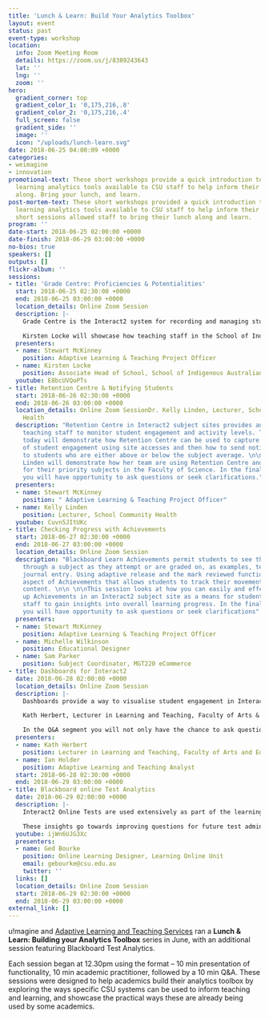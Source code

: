 ```yaml
---
title: 'Lunch & Learn: Build Your Analytics Toolbox'
layout: event
status: past
event-type: workshop
location:
  info: Zoom Meeting Room
  details: https://zoom.us/j/8389243643
  lat: ''
  lng: ''
  zoom: ''
hero:
  gradient_corner: top
  gradient_color_1: '0,175,216,.8'
  gradient_color_2: '0,175,216,.4'
  full_screen: false
  gradient_side: ''
  image: ''
  icon: "/uploads/lunch-learn.svg"
date: 2018-06-25 04:00:09 +0000
categories:
- weimagine
- innovation
promotional-text: These short workshops provide a quick introduction to some of the
  learning analytics tools available to CSU staff to help inform their teaching. Come
  along. Bring your lunch, and learn.
post-mortem-text: These short workshops provided a quick introduction to some of the
  learning analytics tools available to CSU staff to help inform their teaching. These
  short sessions allowed staff to bring their lunch along and learn.
program: ''
date-start: 2018-06-25 02:00:00 +0000
date-finish: 2018-06-29 03:00:00 +0000
no-bios: true
speakers: []
outputs: []
flickr-album: ''
sessions:
- title: 'Grade Centre: Proficiencies & Potentialities'
  start: 2018-06-25 02:30:00 +0000
  end: 2018-06-25 03:00:00 +0000
  location_details: Online Zoom Session
  description: |-
    Grade Centre is the Interact2 system for recording and managing students' marks for assessments and their final grades. What is not often realised is that, through its potential for analytics reporting, Grade Centre is much more than just an administrative area. The session will show how Grade Centre data flow through to trigger Retention Centre alert rules and are employed in two of the Site Analytics integrated reports.

    Kirsten Locke will showcase how teaching staff in the School of Indigenous Australian Studies are using Grade Centre more dynamically in their practice, with an aim towards gaining better insights into student engagement and performance using analytics. In the final Q&A segment you will have opportunity to ask questions or seek clarifications.
  presenters:
  - name: Stewart McKinney
    position: Adaptive Learning & Teaching Project Officer
  - name: Kirsten Locke
    position: Associate Head of School, School of Indigenous Australian Studies
  youtube: E8bcUVQoPTs
- title: Retention Centre & Notifying Students
  start: 2018-06-26 02:30:00 +0000
  end: 2018-06-26 03:00:00 +0000
  location_details: Online Zoom SessionDr. Kelly Linden, Lecturer, School Community
    Health
  description: "Retention Centre in Interact2 subject sites provides an easy way for
    teaching staff to monitor student engagement and activity levels. The session
    today will demonstrate how Retention Centre can be used to capture the picture
    of student engagement using site accesses and then how to send notification ‘nudges’
    to students who are either above or below the subject average. \n\n \n\nKelly
    Linden will demonstrate how her team are using Retention Centre and notifications
    for their priority subjects in the Faculty of Science. In the final Q&A segment
    you will have opportunity to ask questions or seek clarifications."
  presenters:
  - name: Stewart McKinney
    position: " Adaptive Learning & Teaching Project Officer"
  - name: Kelly Linden
    position: Lecturer, School Community Health
  youtube: Cuvn5JItUKc
- title: Checking Progress with Achievements
  start: 2018-06-27 02:30:00 +0000
  end: 2018-06-27 03:00:00 +0000
  location_details: Online Zoom Session
  description: "Blackboard Learn Achievements permit students to see their progress
    through a subject as they attempt or are graded on, as examples, tests or a reflective
    journal entry. Using adaptive release and the mark reviewed function is an additional
    aspect of Achievements that allows students to track their movement through learning
    content. \n\n \n\nThis session looks at how you can easily and effectively set
    up Achievements in an Interact2 subject site as a means for students and teaching
    staff to gain insights into overall learning progress. In the final Q&A segment
    you will have opportunity to ask questions or seek clarifications"
  presenters:
  - name: Stewart McKinney
    position: Adaptive Learning & Teaching Project Officer
  - name: Michelle Wilkinson
    position: Educational Designer
  - name: Sam Parker
    position: Subject Coordinator, MGT220 eCommerce
- title: Dashboards for Interact2
  date: 2018-06-28 02:00:00 +0000
  location_details: Online Zoom Session
  description: |-
    Dashboards provide a way to visualise student engagement in Interact2 subject sites. Hear about the development of a dashboard for the Lecturers in Learning and Teaching, Faculty of Arts & Education, and how it can be used to determine how student engagement relates to the design of subject sites.

    Kath Herbert, Lecturer in Learning and Teaching, Faculty of Arts & Education, will describe how she uses the dashboard to talk to academics about i2 site engagement and i2 site design.

    In the Q&A segment you will not only have the chance to ask questions of Ian and Kath, but you can suggest your own visualisations or data you’d like to see to help examine and improve your teaching and your students’ learning.
  presenters:
  - name: Kath Herbert
    position: Lecturer in Learning and Teaching, Faculty of Arts and Education
  - name: Ian Holder
    position: Adaptive Learning and Teaching Analyst
  start: 2018-06-28 02:30:00 +0000
  end: 2018-06-29 03:00:00 +0000
- title: Blackboard online Test Analytics
  date: 2018-06-29 02:00:00 +0000
  description: |-
    Interact2 Online Tests are used extensively as part of the learning design for many subjects to measure student knowledge and gauge progress. The effectiveness of online tests can be checked by using Item Analysis. Item Analysis provides statistics on overall individual performances and test performance. This data helps you recognise questions that might be poor discriminators of student performance.

    These insights go towards improving questions for future test administrations and can provide the basis for supplementary or developmental content.
  youtube: ijWn6UJG3Xc
  presenters:
  - name: Ged Bourke
    position: Online Learning Designer, Learning Online Unit
    email: gebourke@csu.edu.au
    twitter: ''
  links: []
  location_details: Online Zoom Session
  start: 2018-06-29 02:30:00 +0000
  end: 2018-06-29 03:00:00 +0000
external_link: []
---
```

u!magine and [Adaptive Learning and Teaching Services](http://www.csu.edu.au/division/learning-and-teaching/home/analytics-and-evaluations) ran a **Lunch & Learn: Building your Analytics Toolbox** series in June, with an additional session featuring Blackboard Test Analytics.

Each session began at 12.30pm using the format – 10 min presentation of functionality, 10 min academic practitioner, followed by a 10 min Q&A. These sessions were designed to help academics build their analytics toolbox by exploring the ways specific CSU systems can be used to inform teaching and learning, and showcase the practical ways these are already being used by some academics.